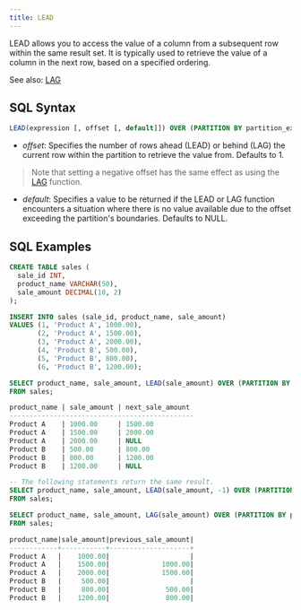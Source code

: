 ```yaml
---
title: LEAD
---
```


LEAD allows you to access the value of a column from a subsequent row within the same result set. It is typically used to retrieve the value of a column in the next row, based on a specified ordering.

See also: [LAG](../lag)

## SQL Syntax

```sql
LEAD(expression [, offset [, default]]) OVER (PARTITION BY partition_expression ORDER BY sort_expression)
```

- *offset*: Specifies the number of rows ahead (LEAD) or behind (LAG) the current row within the partition to retrieve the value from. Defaults to 1.
> Note that setting a negative offset has the same effect as using the [LAG](lag) function.

- *default*: Specifies a value to be returned if the LEAD or LAG function encounters a situation where there is no value available due to the offset exceeding the partition's boundaries. Defaults to NULL.

## SQL Examples

```sql
CREATE TABLE sales (
  sale_id INT,
  product_name VARCHAR(50),
  sale_amount DECIMAL(10, 2)
);

INSERT INTO sales (sale_id, product_name, sale_amount)
VALUES (1, 'Product A', 1000.00),
       (2, 'Product A', 1500.00),
       (3, 'Product A', 2000.00),
       (4, 'Product B', 500.00),
       (5, 'Product B', 800.00),
       (6, 'Product B', 1200.00);

SELECT product_name, sale_amount, LEAD(sale_amount) OVER (PARTITION BY product_name ORDER BY sale_id) AS next_sale_amount
FROM sales;

product_name | sale_amount | next_sale_amount
----------------------------------------------
Product A    | 1000.00     | 1500.00
Product A    | 1500.00     | 2000.00
Product A    | 2000.00     | NULL
Product B    | 500.00      | 800.00
Product B    | 800.00      | 1200.00
Product B    | 1200.00     | NULL

-- The following statements return the same result.
SELECT product_name, sale_amount, LEAD(sale_amount, -1) OVER (PARTITION BY product_name ORDER BY sale_id) AS previous_sale_amount
FROM sales;

SELECT product_name, sale_amount, LAG(sale_amount) OVER (PARTITION BY product_name ORDER BY sale_id) AS previous_sale_amount
FROM sales;

product_name|sale_amount|previous_sale_amount|
------------+-----------+--------------------+
Product A   |    1000.00|                    |
Product A   |    1500.00|             1000.00|
Product A   |    2000.00|             1500.00|
Product B   |     500.00|                    |
Product B   |     800.00|              500.00|
Product B   |    1200.00|              800.00|
```